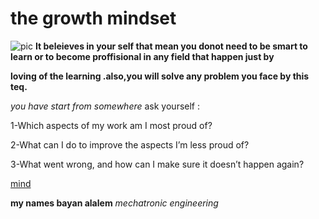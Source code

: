 # the growth mindset

![pic](https://www.bing.com/images/)
**It beleieves in your self that mean you donot need to be smart to learn or to become proffisional in any field that happen just by**

**loving of the learning .also,you will solve any problem you face by this teq.**

*you have start from somewhere* ask yourself :

1-Which aspects of my work am I most proud of?

2-What can I do to improve the aspects I’m less proud of?

3-What went wrong, and how can I make sure it doesn’t happen again?

[mind](https://www.atlassian.com/blog/inside-atlassian/growth-mindset)

**my names bayan alalem**
*mechatronic engineering*

